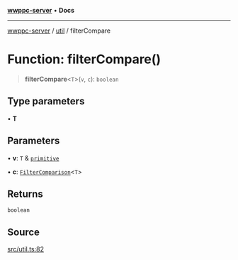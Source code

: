 [**wwppc-server**](../../README.md) • **Docs**

***

[wwppc-server](../../modules.md) / [util](../README.md) / filterCompare

# Function: filterCompare()

> **filterCompare**\<`T`\>(`v`, `c`): `boolean`

## Type parameters

• **T**

## Parameters

• **v**: `T` & [`primitive`](../type-aliases/primitive.md)

• **c**: [`FilterComparison`](../type-aliases/FilterComparison.md)\<`T`\>

## Returns

`boolean`

## Source

[src/util.ts:82](https://github.com/WWPPC/WWPPC-server/blob/5af5647ee3617fa27e87b8a991f7e99d942ffb71/src/util.ts#L82)
